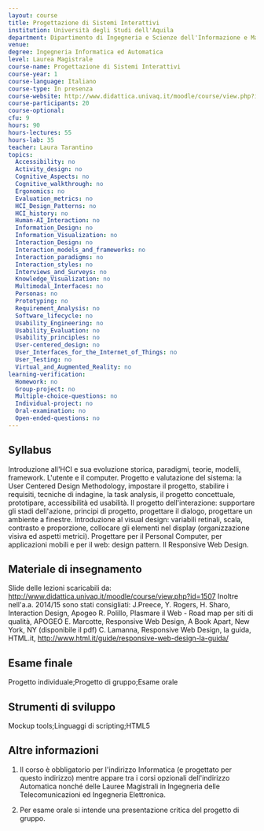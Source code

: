 ```yaml
---
layout: course
title: Progettazione di Sistemi Interattivi
institution: Università degli Studi dell'Aquila
department: Dipartimento di Ingegneria e Scienze dell'Informazione e Matematica
venue: 
degree: Ingegneria Informatica ed Automatica
level: Laurea Magistrale
course-name: Progettazione di Sistemi Interattivi
course-year: 1
course-language: Italiano
course-type: In presenza
course-website: http://www.didattica.univaq.it/moodle/course/view.php?id=1507
course-participants: 20
course-optional: 
cfu: 9
hours: 90
hours-lectures: 55
hours-lab: 35
teacher: Laura Tarantino
topics: 
  Accessibility: no 
  Activity_design: no 
  Cognitive_Aspects: no 
  Cognitive_walkthrough: no 
  Ergonomics: no 
  Evaluation_metrics: no 
  HCI_Design_Patterns: no 
  HCI_history: no 
  Human-AI_Interaction: no 
  Information_Design: no 
  Information_Visualization: no 
  Interaction_Design: no 
  Interaction_models_and_frameworks: no 
  Interaction_paradigms: no 
  Interaction_styles: no 
  Interviews_and_Surveys: no 
  Knowledge_Visualization: no 
  Multimodal_Interfaces: no 
  Personas: no 
  Prototyping: no 
  Requirement_Analysis: no 
  Software_lifecycle: no 
  Usability_Engineering: no 
  Usability_Evaluation: no 
  Usability_principles: no 
  User-centered_design: no 
  User_Interfaces_for_the_Internet_of_Things: no 
  User_Testing: no 
  Virtual_and_Augmented_Reality: no 
learning-verification: 
  Homework: no 
  Group-project: no 
  Multiple-choice-questions: no 
  Individual-project: no 
  Oral-examination: no 
  Open-ended-questions: no 
---
```



## Syllabus 
Introduzione all'HCI e sua evoluzione storica, paradigmi, teorie, modelli, framework. L'utente e il computer. Progetto e valutazione del sistema: la User Centered Design Methodology, impostare il progetto, stabilire i requisiti, tecniche di indagine, la task analysis, il progetto concettuale, prototipare, accessibilità ed usabilità.  Il progetto dell'interazione: supportare gli stadi dell'azione, principi di progetto, progettare il dialogo, progettare un ambiente a finestre. Introduzione al visual design: variabili retinali, scala, contrasto e proporzione, collocare gli elementi nel display (organizzazione visiva ed aspetti metrici). Progettare per il Personal Computer, per applicazioni mobili e per il web: design pattern. Il Responsive Web Design.

## Materiale di insegnamento 
Slide delle lezioni scaricabili da: http://www.didattica.univaq.it/moodle/course/view.php?id=1507
Inoltre nell'a.a. 2014/15 sono stati consigliati:
J.Preece, Y. Rogers, H. Sharo, Interaction Design, Apogeo
R. Polillo, Plasmare il Web - Road map per siti di qualità, APOGEO
E. Marcotte, Responsive Web Design, A Book Apart, New York, NY (disponibile il pdf)
C. Lamanna, Responsive Web Design, la guida, HTML.it, http://www.html.it/guide/responsive-web-design-la-guida/

## Esame finale 
Progetto individuale;Progetto di gruppo;Esame orale

## Strumenti di sviluppo 
Mockup tools;Linguaggi di scripting;HTML5

## Altre informazioni 
1. Il corso è obbligatorio per l'indirizzo Informatica (e progettato per questo indirizzo) mentre appare tra i corsi opzionali dell'indirizzo Automatica nonché delle Lauree Magistrali in Ingegneria delle Telecomunicazioni ed Ingegneria Elettronica.

2. Per esame orale si intende una presentazione critica del progetto di gruppo.


